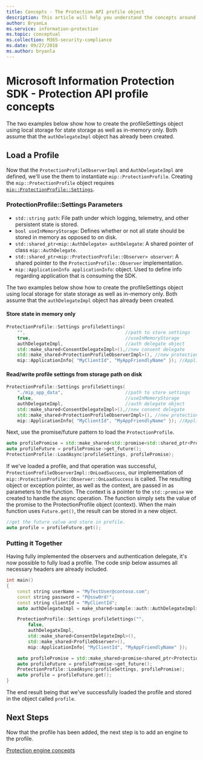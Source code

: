 ```yaml
---
title: Concepts - The Protection API profile object
description: This article will help you understand the concepts around the Protection profile object, which is created during application initialization.
author: BryanLa
ms.service: information-protection
ms.topic: conceptual
ms.collection: M365-security-compliance
ms.date: 09/27/2018
ms.author: bryanla
---
```


# Microsoft Information Protection SDK - Protection API profile concepts

The two examples below show how to create the profileSettings object using local storage for state storage as well as in-memory only. Both assume that the `authDelegateImpl` object has already been created.

## Load a Profile

Now that the `ProtectionProfileObserverImpl` and `AuthDelegateImpl` are defined, we'll use the them to instantiate `mip::ProtectionProfile`. Creating the `mip::ProtectionProfile` object requires [`mip::ProtectionProfile::Settings`](reference/class_mip_ProtectionProfile_settings.md).

### ProtectionProfile::Settings Parameters

- `std::string path`: File path under which logging, telemetry, and other persistent state is stored.
- `bool useInMemoryStorage`: Defines whether or not all state should be stored in memory as opposed to on disk.
- `std::shared_ptr<mip::AuthDelegate> authDelegate`: A shared pointer of class `mip::AuthDelegate`.
- `std::shared_ptr<mip::ProtectionProfile::Observer> observer`: A shared pointer to the `ProtectionProfile::Observer` implementation.
- `mip::ApplicationInfo applicationInfo`: object. Used to define info regarding application that is consuming the SDK.

The two examples below show how to create the profileSettings object using local storage for state storage as well as in-memory only. Both assume that the `authDelegateImpl` object has already been created.

#### Store state in memory only

```cpp
ProtectionProfile::Settings profileSettings(
    "",                                     //path to store settings
    true,                                   //useInMemoryStorage
    authDelegateImpl,                       //auth delegate object
    std::make_shared<ConsentDelegateImpl>(),//new consent delegate
    std::make_shared<ProtectionProfileObserverImpl>(), //new protection profile observer
    mip::ApplicationInfo{ "MyClientId", "MyAppFriendlyName" }); //ApplicationInfo object
```

#### Read/write profile settings from storage path on disk

```cpp
ProtectionProfile::Settings profileSettings(
    "./mip_app_data",                       //path to store settings
    false,                                  //useInMemoryStorage
    authDelegateImpl,                       //auth delegate object
    std::make_shared<ConsentDelegateImpl>(),//new consent delegate
    std::make_shared<ProtectionProfileObserverImpl>(), //new protection profile
    mip::ApplicationInfo{ "MyClientId", "MyAppFriendlyName" }); //ApplicationInfo object
```

Next, use the promise/future pattern to load the `ProtectionProfile`.

```cpp
auto profilePromise = std::make_shared<std::promise<std::shared_ptr<ProtectionProfile>>>();
auto profileFuture = profilePromise->get_future();
ProtectionProfile::LoadAsync(profileSettings, profilePromise);
```

If we've loaded a profile, and that operation was successful, `ProtectionProfileObserverImpl::OnLoadSuccess`, our implementation of `mip::ProtectionProfile::Observer::OnLoadSuccess` is called. The resulting object or exception pointer, as well as the context, are passed in as parameters to the function. The context is a pointer to the `std::promise` we created to handle the async operation. The function simply sets the value of the promise to the ProtectionProfile object (context). When the main function uses `Future.get()`, the result can be stored in a new object.

```cpp
//get the future value and store in profile.
auto profile = profileFuture.get();
```

### Putting it Together

Having fully implemented the observers and authentication delegate, it's now possible to fully load a profile. The code snip below assumes all necessary headers are already included.

```cpp
int main()
{
    const string userName = "MyTestUser@contoso.com";
    const string password = "P@ssw0rd!";
    const string clientId = "MyClientId";
    auto authDelegateImpl = make_shared<sample::auth::AuthDelegateImpl>(userName, password, clientId);

    ProtectionProfile::Settings profileSettings("",
        false,
        authDelegateImpl,
        std::make_shared<ConsentDelegateImpl>(),
        std::make_shared<ProfileObserver>(),
        mip::ApplicationInfo{ "MyClientId", "MyAppFriendlyName" });

    auto profilePromise = std::make_shared<promise<shared_ptr<ProtectionProfile>>>();
    auto profileFuture = profilePromise->get_future();
    ProtectionProfile::LoadAsync(profileSettings, profilePromise);
    auto profile = profileFuture.get();
}
```

The end result being that we've successfully loaded the profile and stored in the object called `profile`.

## Next Steps

Now that the profile has been added, the next step is to add an engine to the profile.

[Protection engine concepts](concept-profile-engine-protection-engine-cpp.md)

